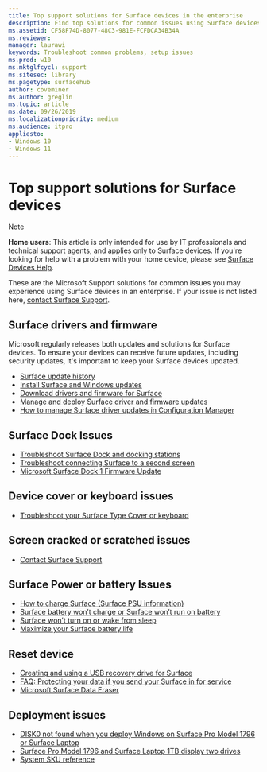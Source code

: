 ```yaml
---
title: Top support solutions for Surface devices in the enterprise
description: Find top solutions for common issues using Surface devices in the enterprise.
ms.assetid: CF58F74D-8077-48C3-981E-FCFDCA34B34A
ms.reviewer: 
manager: laurawi
keywords: Troubleshoot common problems, setup issues
ms.prod: w10
ms.mktglfcycl: support
ms.sitesec: library
ms.pagetype: surfacehub
author: coveminer
ms.author: greglin
ms.topic: article
ms.date: 09/26/2019
ms.localizationpriority: medium
ms.audience: itpro
appliesto:
- Windows 10
- Windows 11
---
```


# Top support solutions for Surface devices

> [!Note]
> **Home users**: This article is only intended for use by IT professionals and technical support agents, and applies only to Surface devices. If you're looking for help with a problem with your home device, please see [Surface Devices Help](https://support.microsoft.com/products/surface-devices).

These are the Microsoft Support solutions for common issues you may experience using Surface devices in an enterprise. If your issue is not listed here, [contact Surface Support](contact-surface-support.md?tabs=online).

## Surface drivers and firmware

Microsoft regularly releases both updates and solutions for Surface devices. To ensure your devices can receive future updates, including security updates, it's important to keep your Surface devices updated.

- [Surface update history](https://www.microsoft.com/surface/support/install-update-activate/surface-update-history)
- [Install Surface and Windows updates](https://www.microsoft.com/surface/support/performance-and-maintenance/install-software-updates-for-surface?os=windows-10&=undefined)
- [Download drivers and firmware for Surface](https://support.microsoft.com/help/4023482)
- [Manage and deploy Surface driver and firmware updates](manage-surface-driver-and-firmware-updates.md)
- [How to manage Surface driver updates in Configuration Manager](https://support.microsoft.com/help/4098906)

## Surface Dock Issues

- [Troubleshoot Surface Dock and docking stations](https://support.microsoft.com/help/4023468/surface-troubleshoot-surface-dock-and-docking-stations)
- [Troubleshoot connecting Surface to a second screen](https://support.microsoft.com/help/4023496)
- [Microsoft Surface Dock 1 Firmware Update](surface-dock-firmware-update.md)

## Device cover or keyboard issues

- [Troubleshoot your Surface Type Cover or keyboard](https://www.microsoft.com/surface/support/hardware-and-drivers/troubleshoot-surface-keyboards)

## Screen cracked or scratched issues

- [Contact Surface Support](contact-surface-support.md?tabs=online)

## Surface Power or battery Issues

- [How to charge Surface (Surface PSU information)](https://support.microsoft.com/help/4023496)
- [Surface battery won’t charge or Surface won’t run on battery](https://support.microsoft.com/help/4023536)
- [Surface won’t turn on or wake from sleep](https://support.microsoft.com/help/4023537)
- [Maximize your Surface battery life](https://support.microsoft.com/help/4483194)

## Reset device

- [Creating and using a USB recovery drive for Surface](https://support.microsoft.com/help/4023512)
- [FAQ: Protecting your data if you send your Surface in for service](https://support.microsoft.com/help/4023508)
- [Microsoft Surface Data Eraser](microsoft-surface-data-eraser.md)

## Deployment issues

- [DISK0 not found when you deploy Windows on Surface Pro Model 1796 or Surface Laptop](https://support.microsoft.com/help/4046108)
- [Surface Pro Model 1796 and Surface Laptop 1TB display two drives](https://support.microsoft.com/help/4046105)
- [System SKU reference](surface-system-sku-reference.md)
